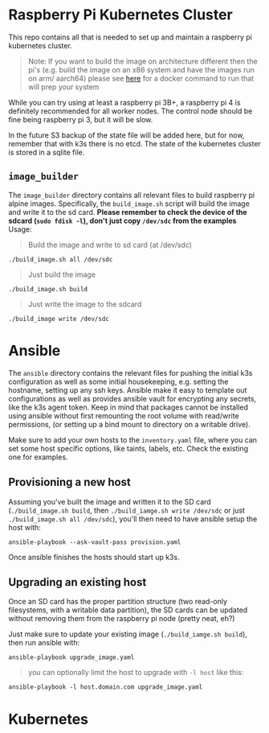 # Raspberry Pi Kubernetes Cluster
This repo contains all that is needed to set up and maintain a raspberry pi kubernetes cluster.
> Note: If you want to build the image on architecture different then the pi's (e.g. build the image on an x86 system and have the images run on arm/ aarch64) please see [here](https://github.com/raspi-alpine/builder) for a docker command to run that will prep your system

While you can try using at least a raspberry pi 3B+, a raspberry pi 4 is definitely recommended for all worker nodes. The control node should be fine being raspberry pi 3, but it will be slow.

In the future S3 backup of the state file will be added here, but for now, remember that with k3s there is no etcd. The state of the kubernetes cluster is stored in a sqlite file.

## `image_builder`
The `image_builder` directory contains all relevant files to build raspberry pi alpine images. Specifically, the `build_image.sh` script will build the image and write it to the sd card.
**Please remember to check the device of the sdcard (`sudo fdisk -l`), don't just copy `/dev/sdc` from the examples**
Usage:
> Build the image and write to sd card (at /dev/sdc)
```shell
./build_image.sh all /dev/sdc
```

> Just build the image
```shell
./build_image.sh build
```

> Just write the image to the sdcard
```shell
./build_image write /dev/sdc
```

# Ansible
The `ansible` directory contains the relevant files for pushing the initial k3s configuration as well as some initial housekeeping, e.g. setting the hostname, setting up any ssh keys. Ansible make it easy to template out configurations as well as provides ansible vault for encrypting any secrets, like the k3s agent token. Keep in mind that packages cannot be installed using ansible without first remounting the root volume with read/write permissions, (or setting up a bind mount to directory on a writable drive).

Make sure to add your own hosts to the `inventory.yaml` file, where you can set some host specific options, like taints, labels, etc. Check the existing one for examples.

## Provisioning a new host
Assuming you've built the image and written it to the SD card (`./build_image.sh build`, then `./build_iamge.sh write /dev/sdc` or just `./build_image.sh all /dev/sdc`), you'll then need to have ansible setup the host with:
```shell
ansible-playbook --ask-vault-pass provision.yaml
```
Once ansible finishes the hosts should start up k3s.

## Upgrading an existing host
Once an SD card has the proper partition structure (two read-only filesystems, with a writable data partition), the SD cards can be updated without removing them from the raspberry pi node (pretty neat, eh?)

Just make sure to update your existing image (`./build_iamge.sh build`), then run ansible with:
```shell
ansible-playbook upgrade_image.yaml
```
> you can optionally limit the host to upgrade with `-l host` like this:
```shell
ansible-playbook -l host.domain.com upgrade_image.yaml
```

# Kubernetes

